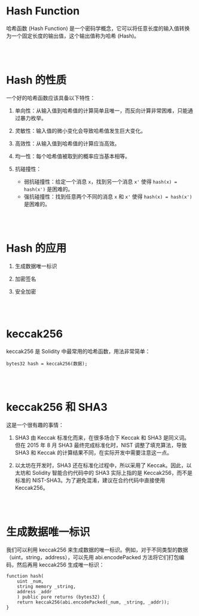 # Hash Function

哈希函数 (Hash Function) 是一个密码学概念，它可以将任意长度的输入值转换为一个固定长度的输出值，这个输出值称为哈希 (Hash)。

<br><br>

# Hash 的性质

一个好的哈希函数应该具备以下特性：

1. 单向性：从输入值到哈希值的计算简单且唯一，而反向计算非常困难，只能通过暴力枚举。

2. 灵敏性：输入值的微小变化会导致哈希值发生巨大变化。

3. 高效性：从输入值到哈希值的计算应当高效。

4. 均一性：每个哈希值被取到的概率应当基本相等。

5. 抗碰撞性：
    - 弱抗碰撞性：给定一个消息 `x`，找到另一个消息 `x'` 使得 `hash(x) = hash(x')` 是困难的。
    - 强抗碰撞性：找到任意两个不同的消息 `x` 和 `x'` 使得 `hash(x) = hash(x')` 是困难的。

<br><br>

# Hash 的应用

1.  生成数据唯一标识

2.  加密签名

3.  安全加密

<br><br>

# keccak256

keccak256 是 Solidity 中最常用的哈希函数，用法非常简单：

```solidity
bytes32 hash = keccak256(数据);
```

<br><br>

# keccak256 和 SHA3

这是一个很有趣的事情：

1. SHA3 由 Keccak 标准化而来，在很多场合下 Keccak 和 SHA3 是同义词。但在 2015 年 8 月 SHA3 最终完成标准化时，NIST 调整了填充算法，导致 SHA3 和 Keccak 的计算结果不同，在实际开发中需要注意这一点。

2. 以太坊在开发时，SHA3 还在标准化过程中，所以采用了 Keccak。因此，以太坊和 Solidity 智能合约代码中的 SHA3 实际上指的是 Keccak256，而不是标准的 NIST-SHA3。为了避免混淆，建议在合约代码中直接使用 Keccak256。

<br><br>

# 生成数据唯一标识

我们可以利用 keccak256 来生成数据的唯一标识。例如，对于不同类型的数据（uint，string，address），可以先用 abi.encodePacked 方法将它们打包编码，然后再用 keccak256 生成唯一标识：

```solidity
function hash(
    uint _num,
    string memory _string,
    address _addr
    ) public pure returns (bytes32) {
    return keccak256(abi.encodePacked(_num, _string, _addr));
}
```

<br><br>
